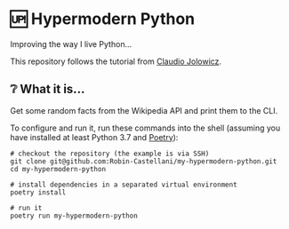 # 🆙 Hypermodern Python
Improving the way I live Python...

This repository follows the tutorial from 
[Claudio Jolowicz](https://cjolowicz.github.io/posts/hypermodern-python-01-setup/).

## ❔ What it is... 
Get some random facts from the Wikipedia API and print them to the CLI.

To configure and run it, run these commands into the shell 
(assuming you have installed at least Python 3.7 and 
[Poetry](https://python-poetry.org/docs/)):

```
# checkout the repository (the example is via SSH)
git clone git@github.com:Robin-Castellani/my-hypermodern-python.git
cd my-hypermodern-python

# install dependencies in a separated virtual environment
poetry install

# run it
poetry run my-hypermodern-python
```
